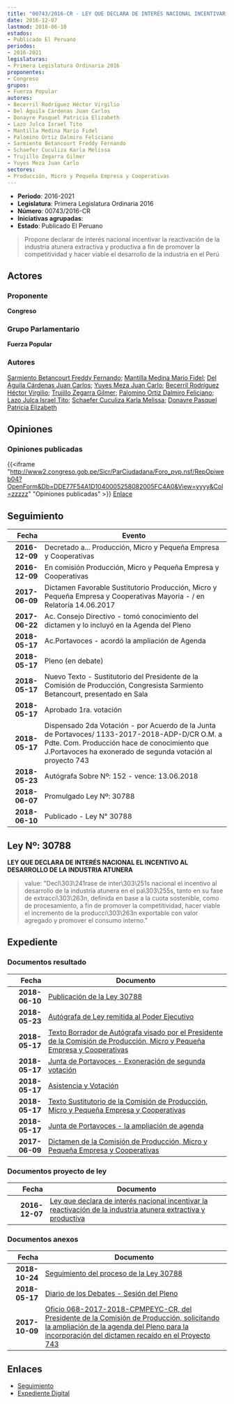 ```yaml
---
title: "00743/2016-CR - LEY QUE DECLARA DE INTERÉS NACIONAL INCENTIVAR LA REACTIVACIÓN DE LA INDUSTRIA ATUNERA EXTRACTIVA Y PRODUCTIVA"
date: 2016-12-07
lastmod: 2018-06-10
estados:
- Publicado El Peruano
periodos:
- 2016-2021
legislaturas:
- Primera Legislatura Ordinaria 2016
proponentes:
- Congreso
grupos:
- Fuerza Popular
autores:
- Becerril Rodríguez Héctor Virgilio
- Del Águila Cárdenas Juan Carlos
- Donayre Pasquel Patricia Elizabeth
- Lazo Julca Israel Tito
- Mantilla Medina Mario Fidel
- Palomino Ortiz Dalmiro Feliciano
- Sarmiento Betancourt Freddy Fernando
- Schaefer Cuculiza Karla Melissa
- Trujillo Zegarra Gilmer
- Yuyes Meza Juan Carlo
sectores:
- Producción, Micro y Pequeña Empresa y Cooperativas
---
```

- **Periodo**: 2016-2021
- **Legislatura**: Primera Legislatura Ordinaria 2016
- **Número**: 00743/2016-CR
- **Iniciativas agrupadas**: 
- **Estado**: Publicado El Peruano

> Propone declarar de interés nacional incentivar la reactivación de la industria atunera extractiva y productiva a fin de promover la competitividad y hacer viable el desarrollo de la industria en el Perú


## Actores

### Proponente

**Congreso**

### Grupo Parlamentario

**Fuerza Popular**

### Autores

[Sarmiento Betancourt Freddy Fernando](mailto:mailto:fsarmiento@congreso.gob.pe); [Mantilla Medina Mario Fidel](mailto:mailto:mmantilla@congreso.gob.pe); [Del Águila Cárdenas Juan Carlos](mailto:mailto:jdelaguila@congreso.gob.pe); [Yuyes Meza Juan Carlo](mailto:mailto:jyuyes@congreso.gob.pe); [Becerril Rodríguez Héctor Virgilio](mailto:mailto:hbecerril@congreso.gob.pe); [Trujillo Zegarra Gilmer](mailto:mailto:gtrujilloz@congreso.gob.pe); [Palomino Ortiz Dalmiro Feliciano](mailto:mailto:dfpalomino@congreso.gob.pe); [Lazo Julca Israel Tito](mailto:mailto:ilazo@congreso.gob.pe); [Schaefer Cuculiza Karla Melissa](mailto:mailto:kschaefer@congreso.gob.pe); [Donayre Pasquel Patricia Elizabeth](mailto:mailto:pdonayre@congreso.gob.pe)

## Opiniones

### Opiniones publicadas

{{<iframe "http://www2.congreso.gob.pe/Sicr/ParCiudadana/Foro_pvp.nsf/RepOpiweb04?OpenForm&Db=DDE77F54A1D1040005258082005FC4A0&View=yyyy&Col=zzzzz" "Opiniones publicadas" >}}
[Enlace](http://www2.congreso.gob.pe/Sicr/ParCiudadana/Foro_pvp.nsf/RepOpiweb04?OpenForm&Db=DDE77F54A1D1040005258082005FC4A0&View=yyyy&Col=zzzzz)


## Seguimiento

| Fecha | Evento |
|------:|--------|
| **2016-12-09** | Decretado a... Producción, Micro y Pequeña Empresa y Cooperativas |
| **2016-12-09** | En comisión Producción, Micro y Pequeña Empresa y Cooperativas |
| **2017-06-09** | Dictamen Favorable Sustitutorio Producción, Micro y Pequeña Empresa y Cooperativas Mayoria - / en Relatoría 14.06.2017 |
| **2017-06-22** | Ac. Consejo Directivo - tomó conocimiento del dictamen y lo incluyó en la Agenda del Pleno |
| **2018-05-17** | Ac.Portavoces - acordó la ampliación de Agenda |
| **2018-05-17** | Pleno (en debate) |
| **2018-05-17** | Nuevo Texto - Sustitutorio del Presidente de la Comisión de Producción, Congresista Sarmiento Betancourt, presentado en Sala |
| **2018-05-17** | Aprobado 1ra. votación |
| **2018-05-17** | Dispensado 2da Votación - por Acuerdo de la Junta de Portavoces/ 1133-2017-2018-ADP-D/CR O.M. a Pdte. Com. Producción hace de conocimiento que J.Portavoces ha exonerado de segunda votación al proyecto 743 |
| **2018-05-23** | Autógrafa Sobre Nº: 152 - vence: 13.06.2018 |
| **2018-06-07** | Promulgado Ley Nº: 30788 |
| **2018-06-10** | Publicado - Ley N° 30788 |

## Ley Nº: 30788

**LEY QUE DECLARA DE INTERÉS NACIONAL EL INCENTIVO AL DESARROLLO DE LA INDUSTRIA ATUNERA**

> value: "Decl\303\241rase de inter\303\251s nacional el incentivo al desarrollo de la industria atunera en el pa\303\255s, tanto en su fase de extracci\303\263n, definida en base a la cuota sostenible, como de procesamiento, a fin de promover la competitividad, hacer viable el incremento de la producci\303\263n exportable con valor agregado y promover el consumo interno."


## Expediente

### Documentos resultado

| Fecha | Documento |
|------:|-----------|
| **2018-06-10** | [Publicación de la Ley 30788](http://www.leyes.congreso.gob.pe/Documentos/2016_2021/ADLP/Normas_Legales/30788-LEY.pdf) |
| **2018-05-23** | [Autógrafa de Ley remitida al Poder Ejecutivo](http://www.leyes.congreso.gob.pe/Documentos/2016_2021/ADLP/Texto_Aprobado/AU0074320180523.pdf) |
| **2018-05-17** | [Texto Borrador de Autógrafa visado por el Presidente de la Comisión de Producción, Micro y Pequeña Empresa y Cooperativas](http://www.leyes.congreso.gob.pe/Documentos/2016_2021/Texto_Borrador_de_Autografa/BAU0074320180517.pdf) |
| **2018-05-17** | [Junta de Portavoces - Exoneración de segunda votación](http://www.leyes.congreso.gob.pe/Documentos/2016_2021/Acuerdos/Junta_Portavoces/AJP00743_20180517.pdf) |
| **2018-05-17** | [Asistencia y Votación](http://www.leyes.congreso.gob.pe/Documentos/2016_2021/Asistencia_y_Votacion/Proyectos_de_Ley/AV00743_20180517.pdf) |
| **2018-05-17** | [Texto Sustitutorio de la Comisión de Producción, Micro y Pequeña Empresa y Cooperativas](http://www.leyes.congreso.gob.pe/Documentos/2016_2021/Texto_Sustitutorio/Proyectos_de_Ley/TS00743_20180517.pdf) |
| **2018-05-17** | [Junta de Portavoces - la ampliación de agenda](http://www.leyes.congreso.gob.pe/Documentos/2016_2021/Acuerdos/Junta_Portavoces/AJP0074320180517.pdf) |
| **2017-06-09** | [Dictamen de la Comisión de Producción, Micro y Pequeña Empresa y Cooperativas](http://www.leyes.congreso.gob.pe/Documentos/2016_2021/Dictamenes/Proyectos_de_Ley/00743DC18MAY_20170609.pdf) |

### Documentos proyecto de ley

| Fecha | Documento |
|------:|-----------|
| **2016-12-07** | [Ley que declara de interés nacional incentivar la reactivación de la industria atunera extractiva y productiva](http://www.leyes.congreso.gob.pe/Documentos/2016_2021/Proyectos_de_Ley_y_de_Resoluciones_Legislativas/PL0074320161207..pdf) |

### Documentos anexos

| Fecha | Documento |
|------:|-----------|
| **2018-10-24** | [Seguimiento del proceso de la Ley 30788](http://www.leyes.congreso.gob.pe/Documentos/2016_2021/Seguimiento_de_Proyectos_de_Ley/00743PL20181228.pdf) |
| **2018-05-17** | [Diario de los Debates - Sesión del Pleno](http://www.leyes.congreso.gob.pe/Documentos/2016_2021/ADLP/Diario_Debates/30788-TDD.pdf) |
| **2017-10-09** | [Oficio 068-2017-2018-CPMPEYC-CR, del Presidente de la Comisión de Producción, solicitando la ampliación de la agenda del Pleno para la incorporación del dictamen recaído en el Proyecto 743](http://www.leyes.congreso.gob.pe/Documentos/2016_2021/Oficios/Comisiones_Ordinarias/OFICIO-068-2017-2018-CPMPEYC-CR.PDF) |

## Enlaces

- [Seguimiento](http://www2.congreso.gob.pe/Sicr/TraDocEstProc/CLProLey2016.nsf/f7fff46988ca05b1052578e100829cc7/e53a60f6a3a5f03605258082005a6de1?OpenDocument)
- [Expediente Digital](http://www2.congreso.gob.pe/Sicr/TraDocEstProc/Expvirt_2011.nsf/visbusqptramdoc1621/00743?opendocument)

